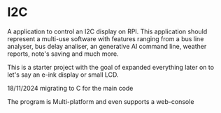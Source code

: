 # I2C

A application to control an I2C display on RPI.
This application should represent a multi-use software with features ranging from a bus line analyser, bus delay analiser, an generative AI command line, weather reports, note's saving and much more.

This is a starter project with the goal of expanded everything later on to let's say an e-ink display or small LCD.

18/11/2024 migrating to C for the main code

The program is Multi-platform and even supports a web-console
